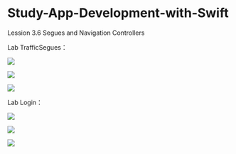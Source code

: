 # Study-App-Development-with-Swift

Lession 3.6 Segues and Navigation Controllers


Lab TrafficSegues：


![](https://github.com/n913239/Study-App-Development-with-Swift/blob/master/L3_6/Lab1.1.png)

![](https://github.com/n913239/Study-App-Development-with-Swift/blob/master/L3_6/Lab1.2.png)

![](https://github.com/n913239/Study-App-Development-with-Swift/blob/master/L3_6/Lab1.3.png)


Lab Login：


![](https://github.com/n913239/Study-App-Development-with-Swift/blob/master/L3_6/Login1.png)

![](https://github.com/n913239/Study-App-Development-with-Swift/blob/master/L3_6/Login2.png)

![](https://github.com/n913239/Study-App-Development-with-Swift/blob/master/L3_6/Login3.png)
